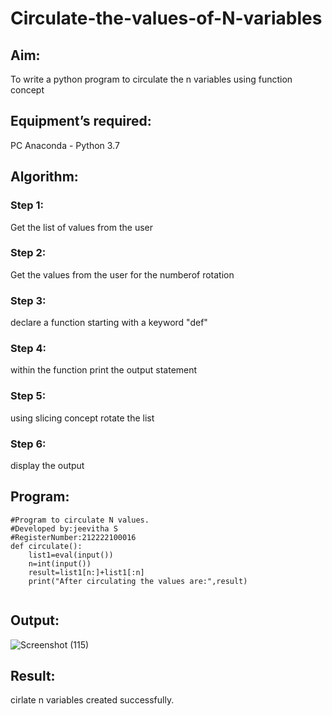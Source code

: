 # Circulate-the-values-of-N-variables
## Aim:
To write a python program to circulate the n variables using function concept
## Equipment’s required:
PC
Anaconda - Python 3.7
## Algorithm: 
### Step 1: 
Get the list of values from the user

### Step 2: 
Get the values from the user for the numberof rotation

### Step 3: 
declare a function starting with a keyword "def"

### Step 4: 
within the function print the output statement

### Step 5: 
using slicing concept rotate the list

### Step 6: 
display the output

## Program:
```
#Program to circulate N values.
#Developed by:jeevitha S 
#RegisterNumber:212222100016
def circulate():
    list1=eval(input())
    n=int(input())
    result=list1[n:]+list1[:n]
    print("After circulating the values are:",result)
    
```
## Output:
![Screenshot (115)](https://user-images.githubusercontent.com/123623197/234792787-cf498748-1cbf-4f83-a534-8af4fca8b714.png)

## Result:
cirlate n variables created successfully.
